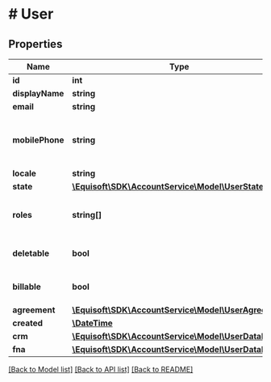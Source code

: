 # # User

## Properties

Name | Type | Description | Notes
------------ | ------------- | ------------- | -------------
**id** | **int** |  | [optional] 
**displayName** | **string** |  | [optional] 
**email** | **string** |  | [optional] 
**mobilePhone** | **string** | Mobile phone used for sms password reset. | [optional] 
**locale** | **string** |  | [optional] 
**state** | [**\Equisoft\SDK\AccountService\Model\UserState**](UserState.md) |  | [optional] 
**roles** | **string[]** | Roles the user is member a member of. | [optional] 
**deletable** | **bool** | User deletion is disabled. | [optional] 
**billable** | **bool** | User is accounted for billing. | [optional] 
**agreement** | [**\Equisoft\SDK\AccountService\Model\UserAgreement**](UserAgreement.md) |  | [optional] 
**created** | [**\DateTime**](\DateTime.md) |  | [optional] 
**crm** | [**\Equisoft\SDK\AccountService\Model\UserDatabase**](UserDatabase.md) |  | [optional] 
**fna** | [**\Equisoft\SDK\AccountService\Model\UserDatabase**](UserDatabase.md) |  | [optional] 

[[Back to Model list]](../../README.md#documentation-for-models) [[Back to API list]](../../README.md#documentation-for-api-endpoints) [[Back to README]](../../README.md)



